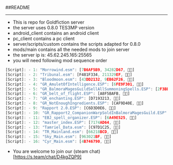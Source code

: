 ##README
***
* This is repo for Goldfiction server
* the server uses 0.8.0 TES3MP version
* android_client contains an android client
* pc_client contains a pc client
* server/scripts/custom contains the scripts adapted for 0.8.0
* mods/main contains all the needed mods to join server
* the server ip is: 45.62.245.165:25565
* you will need following mod sequence order
```js
[Script]: - 1: "Morrowind.esm": [7B6AF5B9, 34282D67, ]
[Script]: - 2: "Tribunal.esm": [F481F334, 211329EF, ]
[Script]: - 3: "Bloodmoon.esm": [43DD2132, 9EB62F26, ]
[Script]: - 4: "GR_AmuletOfIntelligence.ESP": [6FE9F301, ]
[Script]: - 5: "GR_BalmoraMagesGuildSellAllSummoningSpells.ESP": [2F3BDE9F, ]
[Script]: - 6: "GR_belt_of_flight.ESP": [A8F5BAFB, ]
[Script]: - 7: "GR_enchanting.ESP": [D7193213, ]
[Script]: - 8: "GR_NotEnoughIngredients.ESP": [CAF9D40E, ]
[Script]: - 9: "Rapport 2.0.ESP": [C6D3D0E6, ]
[Script]: - 10: "GR_Rapport2_CompanionWarpSoldInBalmoraMagesGuild.ESP": [5C483157, ]
[Script]: - 11: "EBJ_spell_organizer.ESP": [6A49E525, ]
[Script]: - 12: "master_index.ESP": [7174AD64, ]
[Script]: - 13: "Tamriel_Data.esm": [C97D1C25, ]
[Script]: - 14: "TR_Mainland.esm": [66218BCD, ]
[Script]: - 15: "Sky_Main.esm": [963021BF, ]
[Script]: - 16: "Cyr_Main.esm": [4B746790, ]
```
* You are welcome to join our (steam chat)[https://s.team/chat/D4kgZQP9]